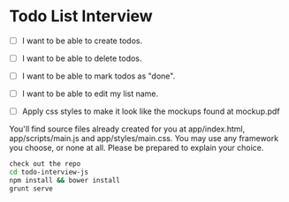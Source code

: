 # Todo List Interview

- [ ] I want to be able to create todos.
- [ ] I want to be able to delete todos.
- [ ] I want to be able to mark todos as "done".
- [ ] I want to be able to edit my list name.
- [ ] Apply css styles to make it look like the mockups found at
  mockup.pdf


You'll find source files already created for you at app/index.html, app/scripts/main.js and app/styles/main.css.
You may use any framework you choose, or none at all. Please be prepared to explain your choice.


```bash
check out the repo
cd todo-interview-js
npm install && bower install
grunt serve
```
